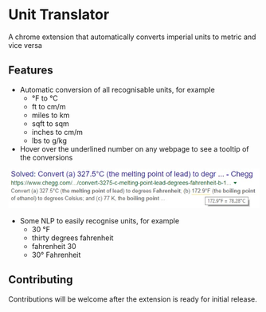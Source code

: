 # Unit Translator

A chrome extension that automatically converts imperial units to metric and vice versa

## Features

* Automatic conversion of all recognisable units, for example
  * °F to °C
  * ft to cm/m
  * miles to km
  * sqft to sqm
  * inches to cm/m
  * lbs to g/kg
* Hover over the underlined number on any webpage to see a tooltip of the conversions

![example.jpg](/docs/images/example.jpg)
* Some NLP to easily recognise units, for example
  * 30 °F
  * thirty degrees fahrenheit
  * fahrenheit 30
  * 30° Fahrenheit

## Contributing
Contributions will be welcome after the extension is ready for initial release.
